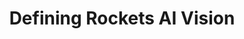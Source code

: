 ---
layout: portfolio
type: project
title: Defining Rockets AI Vision
description: Successfully integrating AI into business and the client experience requires more than a broad mission statement, it requires a bold vision. Under my leadership, I led an executive team that redefined the client homebuying experience, an outside-in perspective, where success depended on advanced and pervasive application of AI.
keys:
  project: RocketVision
  company: rocket
preview:
    title: Defining Rockets AI Vision
    description: Successfully integrating AI into business and the client experience requires more than a broad mission statement, it requires a bold vision. Under my leadership, I led an executive team that redefined the client homebuying experience, an outside-in perspective, where success depended on advanced and pervasive application of AI.
---